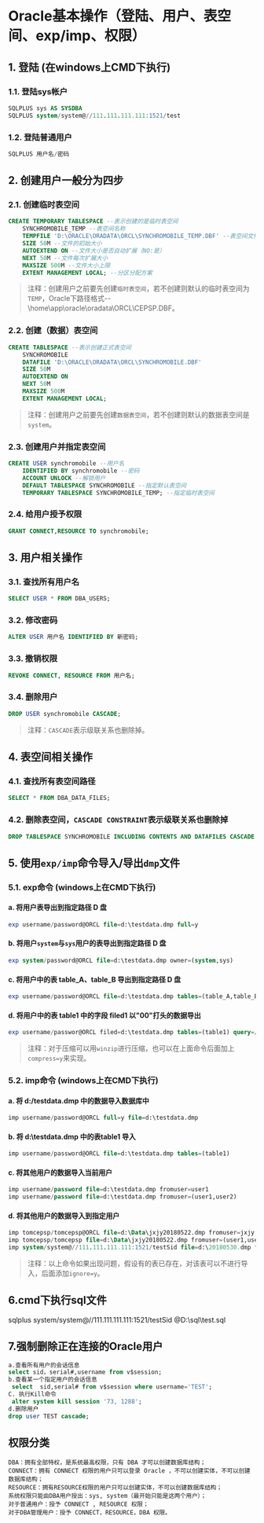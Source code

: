 # Oracle基本操作（登陆、用户、表空间、exp/imp、权限）
## 1. 登陆 (在windows上CMD下执行)
### 1.1. 登陆sys帐户
```sql
SQLPLUS sys AS SYSDBA
SQLPLUS system/system@//111.111.111.111:1521/test
```
### 1.2. 登陆普通用户
```sql
SQLPLUS 用户名/密码
```
## 2. 创建用户一般分为四步
### 2.1. 创建临时表空间
```sql
CREATE TEMPORARY TABLESPACE --表示创建的是临时表空间
	SYNCHROMOBILE_TEMP --表空间名称
	TEMPFILE 'D:\ORACLE\ORADATA\ORCL\SYNCHROMOBILE_TEMP.DBF' --表空间文件（以下简称“文件”）存放位置
	SIZE 50M --文件的初始大小
	AUTOEXTEND ON --文件大小是否自动扩展（NO:是）
	NEXT 50M --文件每次扩展大小
	MAXSIZE 500M --文件大小上限
	EXTENT MANAGEMENT LOCAL; --分区分配方案
```
>注释：创建用户之前要先创建`临时表空间`，若不创建则默认的临时表空间为`TEMP`，Oracle下路径格式--\home\app\oracle\oradata\ORCL\CEPSP.DBF。
### 2.2. 创建（数据）表空间
```sql
CREATE TABLESPACE --表示创建正式表空间
	SYNCHROMOBILE 
	DATAFILE 'D:\ORACLE\ORADATA\ORCL\SYNCHROMOBILE.DBF' 
	SIZE 50M 
	AUTOEXTEND ON 
	NEXT 50M 
	MAXSIZE 500M 
	EXTENT MANAGEMENT LOCAL;
```
>注释：创建用户之前要先创建`数据表空间`，若不创建则默认的数据表空间是`system`。
### 2.3. 创建用户并指定表空间
```sql
CREATE USER synchromobile --用户名
	IDENTIFIED BY synchromobile --密码
	ACCOUNT UNLOCK --解锁用户
	DEFAULT TABLESPACE SYNCHROMOBILE --指定默认表空间
	TEMPORARY TABLESPACE SYNCHROMOBILE_TEMP; --指定临时表空间
```
### 2.4. 给用户授予权限
```sql
GRANT CONNECT,RESOURCE TO synchromobile;
```
## 3. 用户相关操作
### 3.1. 查找所有用户名
```sql
SELECT USER * FROM DBA_USERS;
```
### 3.2. 修改密码
```sql
ALTER USER 用户名 IDENTIFIED BY 新密码;
```
### 3.3. 撤销权限
```sql
REVOKE CONNECT, RESOURCE FROM 用户名;
```
### 3.4. 删除用户
```sql
DROP USER synchromobile CASCADE;
```
>注释：`CASCADE`表示级联关系也删除掉。
## 4. 表空间相关操作
### 4.1. 查找所有表空间路径
```sql
SELECT * FROM DBA_DATA_FILES;
```
### 4.2. 删除表空间，`CASCADE CONSTRAINT`表示级联关系也删除掉
```sql
DROP TABLESPACE SYNCHROMOBILE INCLUDING CONTENTS AND DATAFILES CASCADE CONSTRAINT;
```
## 5. 使用`exp/imp`命令导入/导出`dmp`文件
### 5.1. exp命令 (windows上在CMD下执行)
#### a. 将用户表导出到指定路径 D 盘
```sql
exp username/password@ORCL file=d:\testdata.dmp full=y
```
#### b. 将用户`system`与`sys`用户的表导出到指定路径 D 盘
```sql
exp system/password@ORCL file=d:\testdata.dmp owner=(system,sys)
```
#### c. 将用户中的表 table_A、table_B 导出到指定路径 D 盘
```sql
exp username/password@ORCL file=d:\testdata.dmp tables=(table_A,table_B)
```
#### d. 将用户中的表 table1 中的字段 filed1 以"00"打头的数据导出
```sql
exp username/passwor@ORCL filed=d:\testdata.dmp tables=(table1) query=/" where filed1 like '00%'/"
```
>注释：对于压缩可以用`winzip`进行压缩，也可以在上面命令后面加上`compress=y`来实现。
### 5.2. imp命令 (windows上在CMD下执行)
#### a. 将 d:/testdata.dmp 中的数据导入数据库中
```sql
imp username/password@ORCL full=y file=d:\testdata.dmp
```
#### b. 将 d:\testdata.dmp 中的表table1 导入
```sql
imp username/password@ORCL file=d:\testdata.dmp tables=(table1)
```
#### c. 将其他用户的数据导入当前用户
```sql
imp username/password file=d:\testdata.dmp fromuser=user1
imp username/password file=d:\testdata.dmp fromuser=(user1,user2)
```
#### d. 将其他用户的数据导入到指定用户
```sql
imp tomcepsp/tomcepsp@ORCL file=d:\Data\jxjy20180522.dmp fromuser=jxjy touser=tomcepsp
imp tomcepsp/tomcepsp file=d:\Data\jxjy20180522.dmp fromuser=(user1,user2) touser=(user3,user4)
imp system/system@//111.111.111.111:1521/testSid file=d:\20180530.dmp fromuser=test1 touser=test2
```
>注释：以上命令如果出现问题，假设有的表已存在，对该表可以不进行导入，后面添加`ignore=y`。
## 6.cmd下执行sql文件
sqlplus system/system@//111.111.111.111:1521/testSid @D:\sql\test.sql
## 7.强制删除正在连接的Oracle用户
```sql
a.查看所有用户的会话信息
select sid，serial#,username from v$session;
b.查看某一个指定用户的会话信息
 select  sid,serial# from v$session where username='TEST';
C. 执行Kill命令
 alter system kill session '73, 1288';
d.删除用户
drop user TEST cascade;
```
## 权限分类
	DBA：拥有全部特权，是系统最高权限，只有 DBA 才可以创建数据库结构；
	CONNECT：拥有 CONNECT 权限的用户只可以登录 Oracle ，不可以创建实体，不可以创建数据库结构；
	RESOURCE：拥有RESOURCE权限的用户只可以创建实体，不可以创建数据库结构；
	系统权限只能由DBA用户授出：sys, system（最开始只能是这两个用户）；
	对于普通用户：授予 CONNECT , RESOURCE 权限；
	对于DBA管理用户：授予 CONNECT，RESOURCE，DBA 权限。
